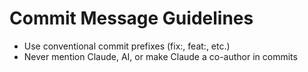 # Commit Message Guidelines

- Use conventional commit prefixes (fix:, feat:, etc.)
- Never mention Claude, AI, or make Claude a co-author in commits